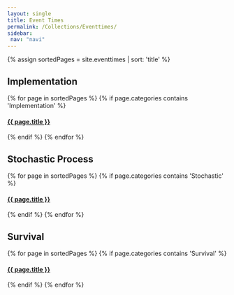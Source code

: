 ```yaml
---
layout: single
title: Event Times
permalink: /Collections/Eventtimes/
sidebar: 
 nav: "navi"
---
```


{% assign sortedPages = site.eventtimes | sort: 'title' %}

<h2> Implementation </h2>
{% for page in sortedPages %}
	{% if page.categories contains 'Implementation' %}
<h4>
	<a href="{{ page.url }}">{{ page.title }}</a>
</h4>
	{% endif %}
{% endfor %}

<h2> Stochastic Process </h2>
{% for page in sortedPages %}
	{% if page.categories contains 'Stochastic' %}
<h4>
	<a href="{{ page.url }}">{{ page.title }}</a>
</h4>
	{% endif %}
{% endfor %}

<h2> Survival </h2>
{% for page in sortedPages %}
	{% if page.categories contains 'Survival' %}
<h4>
	<a href="{{ page.url }}">{{ page.title }}</a>
</h4>
	{% endif %}
{% endfor %}
